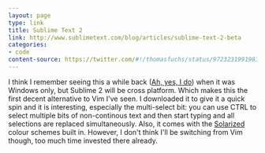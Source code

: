 ```yaml
---
layout: page
type: link
title: Sublime Text 2
link: http://www.sublimetext.com/blog/articles/sublime-text-2-beta
categories: 
- code
content-source: https://twitter.com/#!/thomasfuchs/status/97232319919833088
---
```

I think I remember seeing this a while back ([Ah, yes, I do](http://daringfireball.net/linked/2009/10/15/sublime-text)) when it was Windows only, but Sublime 2 will be cross platform. Which makes this the first decent alternative to Vim I've seen. I downloaded it to give it a quick spin and it is interesting, especially the multi-select bit: you can use CTRL to select multiple bits of non-continous text and then start typing and all selections are replaced simultaneously. Also, it comes with the [Solarized](http://i5m.co.uk/code/art/2011/04/02/Solarized.html) colour schemes built in. However, I don't think I'll be switching from Vim though, too much time invested there already.
